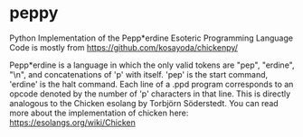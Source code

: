 # peppy
 Python Implementation of the Pepp*erdine Esoteric Programming Language
 Code is mostly from https://github.com/kosayoda/chickenpy/

 Pepp*erdine is a language in which the only valid tokens are "pep", "erdine", "\n", and concatenations of 'p' with itself. 
 'pep' is the start command, 'erdine' is the halt command. Each line of a .ppd program corresponds to an opcode denoted
 by the number of 'p' characters in that line. This is directly analogous to the Chicken esolang by Torbjörn Söderstedt.
 You can read more about the implementation of chicken here: https://esolangs.org/wiki/Chicken
 
